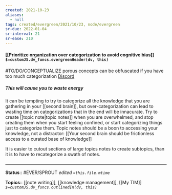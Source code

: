 ```yaml
---
created: 2021-10-23
aliases:
  - null
tags: created/evergreen/2021/10/23, node/evergreen
sr-due: 2022-01-04
sr-interval: 21
sr-ease: 210
---
```


#### [[Prioritize organization over categorization to avoid cognitive bias]] `$=customJS.dv_funcs.evergreenHeader(dv, this)`

#TO/DO/CONCEPTUALIZE porous concepts can be obfuscated if you have too much categorization [Discord](https://discord.com/channels/686053708261228577/710585052769157141/916313872531603486)

##### This will cause you to waste energy

It can be tempting to try to categorize all the knowledge that you are gathering in your [[second brain]], but over-categorization can lead to wasting time on categorizations that in the end will be innacurate. 
Try to create [[topic note|topic notes]] when you are overwhelmed, and stop creating them when you start feeling confined, or start categorizing things just to categorize them. Topic notes should be a boon to accessing your knowledge, not a distractor: [[Your second brain should be frictionless access to a curated base of knowledge]]

It is easier to cutout sections of large topics notes to create subtopics, than it is to have to recategorize a swath of notes. 

### <hr class="footnote"/>

**Status**:: #EVER/SPROUT
*edited `=this.file.mtime`*

**Topics**:: [[note writing]], [[knowledge management]], [[My TIM]]
*`$=customJS.dv_funcs.outlinedIn(dv, this)`*
